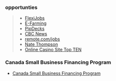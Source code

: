 ### opportunties
>- [FlexiJobs](https://www.flexjobs.com/blog/post/happiest-companies-hiring-remote-workers/?utm_source=Iterable-mktg&utm_medium=email&utm_campaign=9090548&utm_content=reg-only-newsletter_20240222&utm_template=12027047)
>- [E-Farming](https://efarming.com/special.html?utm_source=google&utm_medium=display&utm_id=21005798131&utm_content=161666416507&utm_term=&creativeId=690175640539&gclid=CjwKCAiAuNGuBhAkEiwAGId4arK5kfEESuDKx6QcugWbhQ7vR_OX_dydPNkTgVOT9oeAgpPaRrYHlxoCJ9UQAvD_BwE)
>- [PipDecks](https://pipdecks.com/pages/storyteller-tactics-card-deck?utm_source=youtube&utm_medium=cpc&utm_campaign=howto&utm_id=storyteller&utm_source=google&utm_medium=paid&utm_campaign=19630079668&utm_content=151270061968&utm_term=&gadid=646439088435&tw_source=google&tw_adid=646439088435&tw_campaign=19630079668&gclid=CjwKCAiA5L2tBhBTEiwAdSxJXwY2WNZEqssu9MXiLI09XWlJ21W4to9AN-z45Q7-3RKjStXQI0RTLBoCMtIQAvD_BwE)
>- [CBC News](https://sites.google.com/view/cbchigh/home?gclid=CjwKCAiA44OtBhAOEiwAj4gpOTywjyLWqTVruWhkmkM3V4o-uQ-wFkjL_Suv_eUTFDqP58dFgOre7RoCLE8QAvD_BwE)
>- [remote.com/jobs](https://remote.com/jobs?utm_device=c&utm_term=&utm_placement=youtube.com&utm_campaign=AW_USCA_NU_CON_Remote_en_YouTube_DTMB_MAXCON_RemoteTalent&utm_source=google&utm_medium=cpc&utm_content=681676430393&hsa_acc=3739679445&hsa_cam=20795979544&hsa_grp=151095995930&hsa_ad=681676430393&hsa_src=ytv&hsa_tgt=&hsa_kw=&hsa_mt=&hsa_net=adwords&hsa_ver=3&gclid=CjwKCAiAyp-sBhBSEiwAWWzTnnbU8AB_t50ejxwIb6eh2UDVYpchFE8vid58xAwe8qXbP0l01QUpmxoCtJcQAvD_BwE)
>- [Nate Thompson](https://www.linkedin.com/in/nate-thompson-b3b0b6285/?midToken=AQHemVrjxuoZhg&midSig=2T0MbeMmm4hGY1&trk=eml-email_hire_inmail_initial_single_01-null-1-null&trkEmail=eml-email_hire_inmail_initial_single_01-null-1-null-null-hj330%7Eln25sweo%7Ecq-null-neptune%2Fprofile%7Evanity%2Eview)
> - [Online Casino Site Top TEN](https://www.greenleafsoft.com/)
>
### Canada Small Business Financing Program
- [Canada Small Business Financing Program](https://ised-isde.canada.ca/site/canada-small-business-financing-program/en?Open&utm_campaign=csbfp-2016-short_20160201_business&utm_source=offline_vanity-url&utm_medium=print&utm_content=canada.ca_csbfp)
